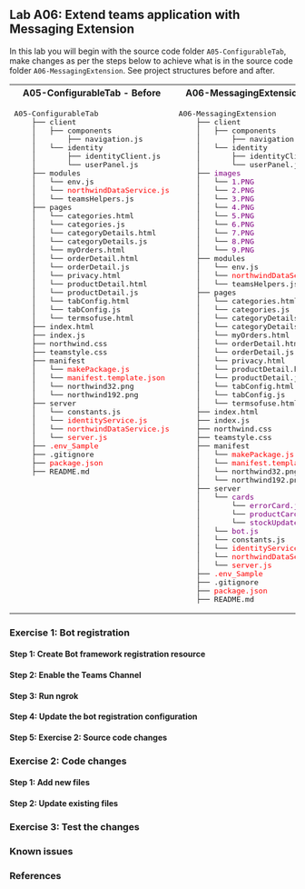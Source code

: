 ## Lab A06: Extend teams application with Messaging Extension

In this lab you will begin with the source code folder `A05-ConfigurableTab`, make changes as per the steps below to achieve what is in the source code folder `A06-MessagingExtension`.
See project structures before and after.

<table>
<tr>
<th>A05-ConfigurableTab - Before </th>
<th>A06-MessagingExtension - After</th>
</tr>
<tr>
<td style=" vertical-align: top;">
<pre>
A05-ConfigurableTab
    ├── client
    │   ├── components
    │       ├── navigation.js
    │   └── identity
    │       ├── identityClient.js
    │       └── userPanel.js
    ├── modules
    │   └── env.js
    │   └── <span style="color:red">northwindDataService.js</span>
    │   └── teamsHelpers.js
    ├── pages
    │   └── categories.html
    │   └── categories.js
    │   └── categoryDetails.html
    │   └── categoryDetails.js
    │   └── myOrders.html
    │   └── orderDetail.html
    │   └── orderDetail.js
    │   └── privacy.html
    │   └── productDetail.html
    │   └── productDetail.js
    │   └── tabConfig.html
    │   └── tabConfig.js
    │   └── termsofuse.html
    ├── index.html
    ├── index.js
    ├── northwind.css
    ├── teamstyle.css
    ├── manifest
    │   └── <span style="color:red">makePackage.js</span>
    │   └── <span style="color:red">manifest.template.json</span>
    │   └── northwind32.png
    │   └── northwind192.png
    ├── server
    │   └── constants.js
    │   └── <span style="color:red">identityService.js</span>
    │   └── <span style="color:red">northwindDataService.js</span>
    │   └── <span style="color:red">server.js</span>
    ├── <span style="color:red">.env_Sample</span>
    ├── .gitignore
    ├── <span style="color:red">package.json</span>
    ├── README.md
</pre>
</td>
<td>
<pre>
A06-MessagingExtension
    ├── client
    │   ├── components
    │       ├── navigation.js
    │   └── identity
    │       ├── identityClient.js
    │       └── userPanel.js
    ├── <span style="color:purple">images</span>
    │   └── <span style="color:purple">1.PNG</span>
    │   └── <span style="color:purple">2.PNG</span>
    │   └── <span style="color:purple">3.PNG</span>
    │   └── <span style="color:purple">4.PNG</span>
    │   └── <span style="color:purple">5.PNG</span>
    │   └── <span style="color:purple">6.PNG</span>
    │   └── <span style="color:purple">7.PNG</span>
    │   └── <span style="color:purple">8.PNG</span>
    │   └── <span style="color:purple">9.PNG</span>
    ├── modules
    │   └── env.js
    │   └── <span style="color:red">northwindDataService.js</span>
    │   └── teamsHelpers.js
    ├── pages
    │   └── categories.html
    │   └── categories.js
    │   └── categoryDetails.html
    │   └── categoryDetails.js
    │   └── myOrders.html
    │   └── orderDetail.html
    │   └── orderDetail.js
    │   └── privacy.html
    │   └── productDetail.html
    │   └── productDetail.js
    │   └── tabConfig.html
    │   └── tabConfig.js
    │   └── termsofuse.html
    ├── index.html
    ├── index.js
    ├── northwind.css
    ├── teamstyle.css
    ├── manifest
    │   └── <span style="color:red">makePackage.js</span>
    │   └── <span style="color:red">manifest.template.json</span>
    │   └── northwind32.png
    │   └── northwind192.png
    ├── server
    │   └── <span style="color:purple">cards</span>
    │       └── <span style="color:purple">errorCard.js</span>
    │       └── <span style="color:purple">productCard.js</span>
    │       └── <span style="color:purple">stockUpdateSuccess.js</span>
    │   └── <span style="color:purple">bot.js</span>
    │   └── constants.js
    │   └── <span style="color:red">identityService.js</span>
    │   └── <span style="color:red">northwindDataService.js</span>
    │   └── <span style="color:red">server.js</span>
    ├── <span style="color:red">.env_Sample</span>
    ├── .gitignore
    ├── <span style="color:red">package.json</span>
    ├── README.md
</pre>
</td>
</tr>
</table>


### Exercise 1: Bot registration

#### Step 1: Create Bot framework registration resource

#### Step 2: Enable the Teams Channel

#### Step 3: Run ngrok 

#### Step 4: Update the bot registration configuration

#### Step 5: Exercise 2: Source code changes


### Exercise 2: Code changes

#### Step 1: Add new files

#### Step 2: Update existing files


### Exercise 3: Test the changes


### Known issues

### References



